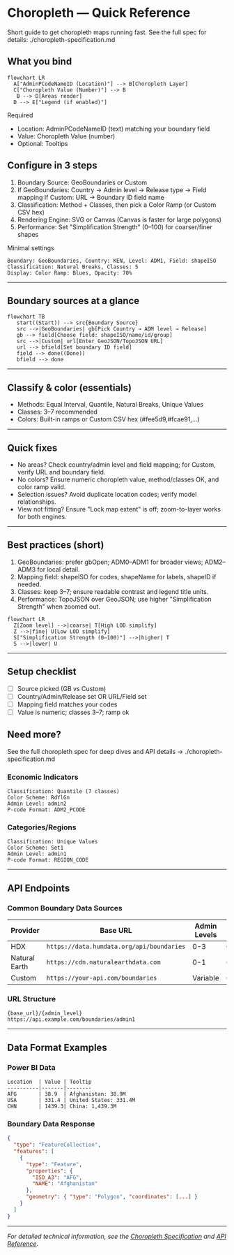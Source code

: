 # Choropleth — Quick Reference

Short guide to get choropleth maps running fast. See the full spec for details: ./choropleth-specification.md

## What you bind

```mermaid
flowchart LR
  A["AdminPCodeNameID (Location)"] --> B[Choropleth Layer]
  C["Choropleth Value (Number)"] --> B
   B --> D[Areas render]
  D --> E["Legend (if enabled)"]
```

Required
- Location: AdminPCodeNameID (text) matching your boundary field
- Value: Choropleth Value (number)
- Optional: Tooltips

## Configure in 3 steps
1) Boundary Source: GeoBoundaries or Custom
2) If GeoBoundaries: Country → Admin level → Release type → Field mapping
    If Custom: URL → Boundary ID field name
3) Classification: Method + Classes, then pick a Color Ramp (or Custom CSV hex)
4) Rendering Engine: SVG or Canvas (Canvas is faster for large polygons)
4) Performance: Set "Simplification Strength" (0–100) for coarser/finer shapes

Minimal settings
```
Boundary: GeoBoundaries, Country: KEN, Level: ADM1, Field: shapeISO
Classification: Natural Breaks, Classes: 5
Display: Color Ramp: Blues, Opacity: 70%
```

---

## Boundary sources at a glance

```mermaid
flowchart TB
   start((Start)) --> src{Boundary Source}
   src -->|GeoBoundaries| gb[Pick Country → ADM level → Release]
   gb --> field[Choose field: shapeISO/name/id/group]
   src -->|Custom| url[Enter GeoJSON/TopoJSON URL]
   url --> bfield[Set boundary ID field]
   field --> done((Done))
   bfield --> done
```

---

## Classify & color (essentials)

- Methods: Equal Interval, Quantile, Natural Breaks, Unique Values
- Classes: 3–7 recommended
- Colors: Built-in ramps or Custom CSV hex (#fee5d9,#fcae91,...)

---

## Quick fixes
- No areas? Check country/admin level and field mapping; for Custom, verify URL and boundary field.
- No colors? Ensure numeric choropleth value, method/classes OK, and color ramp valid.
- Selection issues? Avoid duplicate location codes; verify model relationships.
 - View not fitting? Ensure "Lock map extent" is off; zoom-to-layer works for both engines.

---

## Best practices (short)

1) GeoBoundaries: prefer gbOpen; ADM0–ADM1 for broader views; ADM2–ADM3 for local detail.
2) Mapping field: shapeISO for codes, shapeName for labels, shapeID if needed.
3) Classes: keep 3–7; ensure readable contrast and legend title units.
4) Performance: TopoJSON over GeoJSON; use higher "Simplification Strength" when zoomed out.

```mermaid
flowchart LR
  Z[Zoom level] -->|coarse| T[High LOD simplify]
  Z -->|fine| U[Low LOD simplify]
  S["Simplification Strength (0–100)"] -->|higher| T
  S -->|lower| U
```

---

## Setup checklist

 - [ ] Source picked (GB vs Custom)
 - [ ] Country/Admin/Release set OR URL/Field set
 - [ ] Mapping field matches your codes
 - [ ] Value is numeric; classes 3–7; ramp ok

## Need more?
See the full choropleth spec for deep dives and API details → ./choropleth-specification.md

### Economic Indicators
```
Classification: Quantile (7 classes)
Color Scheme: RdYlGn
Admin Level: admin2
P-code Format: ADM2_PCODE
```

### Categories/Regions
```
Classification: Unique Values
Color Scheme: Set1
Admin Level: admin1
P-code Format: REGION_CODE
```

---

## API Endpoints

### Common Boundary Data Sources

| Provider | Base URL | Admin Levels | Format |
|----------|----------|--------------|--------|
| HDX | `https://data.humdata.org/api/boundaries` | 0-3 | GeoJSON |
| Natural Earth | `https://cdn.naturalearthdata.com` | 0-1 | GeoJSON |
| Custom | `https://your-api.com/boundaries` | Variable | GeoJSON |

### URL Structure
```
{base_url}/{admin_level}
https://api.example.com/boundaries/admin1
```

---

## Data Format Examples

### Power BI Data
```
Location  | Value | Tooltip
----------|-------|--------
AFG       | 38.9  | Afghanistan: 38.9M
USA       | 331.4 | United States: 331.4M
CHN       | 1439.3| China: 1,439.3M
```

### Boundary Data Response
```json
{
  "type": "FeatureCollection",
  "features": [
    {
      "type": "Feature",
      "properties": {
        "ISO_A3": "AFG",
        "NAME": "Afghanistan"
      },
      "geometry": { "type": "Polygon", "coordinates": [...] }
    }
  ]
}
```

---

*For detailed technical information, see the [Choropleth Specification](choropleth-specification.md) and [API Reference](api-reference.md).*
